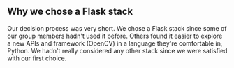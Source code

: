 ## Why we chose a Flask stack ##
Our decision process was very short. We chose a Flask stack since some of our group members hadn't used it before. Others found it easier to explore a new APIs and framework (OpenCV) in a language they're comfortable in, Python. We hadn't really considered any other stack since we were satisfied with our first choice.
